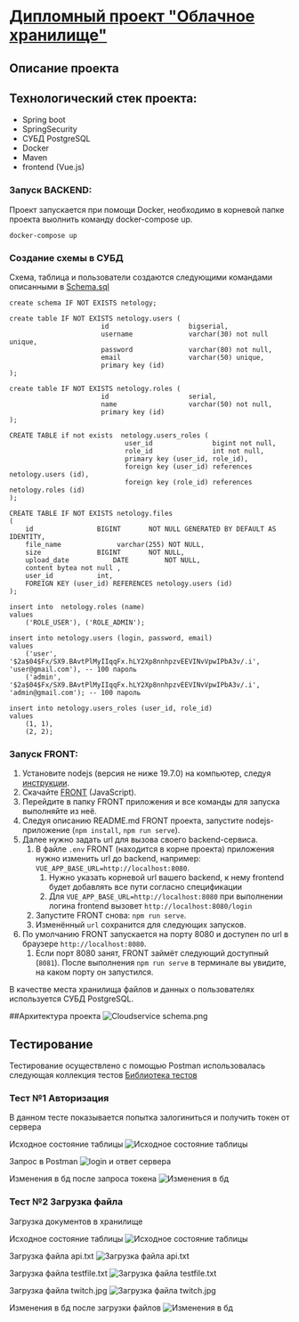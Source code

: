 # [Дипломный проект "Облачное хранилище"](https://github.com/netology-code/jd-homeworks/blob/master/diploma/cloudservice.md)

## Описание проекта

## Технологический стек проекта:
- Spring boot
- SpringSecurity
- СУБД PostgreSQL
- Docker
- Maven
- frontend (Vue.js)

### Запуск BACKEND:

Проект запускается при помощи Docker, необходимо в корневой папке проекта выолнить команду docker-compose up.
```shell
docker-compose up
```

### Создание схемы в СУБД

Схема, таблица и пользователи создаются следующими командами описанными в [Schema.sql](https://github.com/Sonic51888/DiplomCloudService/tree/main/src/main/resources/db)
```shell
create schema IF NOT EXISTS netology;

create table IF NOT EXISTS netology.users (
                       id                    bigserial,
                       username              varchar(30) not null unique,
                       password              varchar(80) not null,
                       email                 varchar(50) unique,
                       primary key (id)
);

create table IF NOT EXISTS netology.roles (
                       id                    serial,
                       name                  varchar(50) not null,
                       primary key (id)
);

CREATE TABLE if not exists  netology.users_roles (
                             user_id               bigint not null,
                             role_id               int not null,
                             primary key (user_id, role_id),
                             foreign key (user_id) references netology.users (id),
                             foreign key (role_id) references netology.roles (id)
);

CREATE TABLE IF NOT EXISTS netology.files
(
    id                BIGINT       NOT NULL GENERATED BY DEFAULT AS IDENTITY,
    file_name              varchar(255) NOT NULL,
    size              BIGINT       NOT NULL,
    upload_date           DATE         NOT NULL,
    content bytea not null ,
    user_id           int,
    FOREIGN KEY (user_id) REFERENCES netology.users (id)
);

insert into  netology.roles (name)
values
    ('ROLE_USER'), ('ROLE_ADMIN');

insert into netology.users (login, password, email)
values
    ('user', '$2a$04$Fx/SX9.BAvtPlMyIIqqFx.hLY2Xp8nnhpzvEEVINvVpwIPbA3v/.i', 'user@gmail.com'), -- 100 пароль
    ('admin', '$2a$04$Fx/SX9.BAvtPlMyIIqqFx.hLY2Xp8nnhpzvEEVINvVpwIPbA3v/.i', 'admin@gmail.com'); -- 100 пароль

insert into netology.users_roles (user_id, role_id)
values
    (1, 1),
    (2, 2);
```

### Запуск FRONT:

1. Установите nodejs (версия не ниже 19.7.0) на компьютер, следуя [инструкции](https://nodejs.org/ru/download/current/).
2. Скачайте [FRONT](./netology-diplom-frontend) (JavaScript).
3. Перейдите в папку FRONT приложения и все команды для запуска выполняйте из неё.
4. Следуя описанию README.md FRONT проекта, запустите nodejs-приложение (`npm install`, `npm run serve`).
5. Далее нужно задать url для вызова своего backend-сервиса.
    1. В файле `.env` FRONT (находится в корне проекта) приложения нужно изменить url до backend, например: `VUE_APP_BASE_URL=http://localhost:8080`. 
       1. Нужно указать корневой url вашего backend, к нему frontend будет добавлять все пути согласно спецификации
       2. Для `VUE_APP_BASE_URL=http://localhost:8080` при выполнении логина frontend вызовет `http://localhost:8080/login`
    2. Запустите FRONT снова: `npm run serve`.
    3. Изменённый `url` сохранится для следующих запусков.
6. По умолчанию FRONT запускается на порту 8080 и доступен по url в браузере `http://localhost:8080`. 
   1. Если порт 8080 занят, FRONT займёт следующий доступный (`8081`). После выполнения `npm run serve` в терминале вы увидите, на каком порту он запустился. 

В качестве места хранилища файлов и данных о пользователях используется СУБД PostgreSQL.

##Архитектура проекта
![Cloudservice schema.png](documentation/Cloudservice%20schema.png)

## Тестирование

Тестирование осуществлено с помощью Postman использовалась следующая коллекция тестов [Библиотека тестов](Diplom.postman_collection.json)

### Тест №1 Авторизация
В данном тесте показывается попытка залогиниться и получить токен от сервера

Исходное состояние таблицы
![Исходное состояние таблицы](documentation/tests/1.png)

Запрос в Postman
![login и ответ сервера](documentation/tests/2.png)

Изменения в бд после запроса токена
![Изменения в бд](documentation/tests/3.png)

### Тест №2 Загрузка файла

Загрузка документов в хранилище

Исходное состояние таблицы
![Исходное состояние таблицы](documentation/tests/4.png)

Загрузка файла api.txt
![Загрузка файла api.txt](documentation/tests/5.png)

Загрузка файла testfile.txt
![Загрузка файла testfile.txt](documentation/tests/6.png)

Загрузка файла twitch.jpg
![Загрузка файла twitch.jpg](documentation/tests/7.png)

Изменения в бд после загрузки файлов
![Изменения в бд](documentation/tests/8.png)